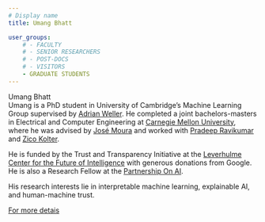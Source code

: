 ```yaml
---
# Display name
title: Umang Bhatt

user_groups:
    # - FACULTY
    # - SENIOR RESEARCHERS
    # - POST-DOCS
    # - VISITORS
    - GRADUATE STUDENTS
---
```



Umang Bhatt<br>
Umang is a PhD student in University of Cambridge’s Machine Learning Group supervised by [Adrian Weller](http://mlg.eng.cam.ac.uk/adrian/). He completed a joint bachelors-masters in Electrical and Computer Engineering at [Carnegie Mellon University](https://cmu.edu/), where he was advised by [José Moura](https://users.ece.cmu.edu/~moura/) and worked with [Pradeep Ravikumar](https://www.cs.cmu.edu/~pradeepr/) and [Zico Kolter](http://zicokolter.com/).

He is funded by the Trust and Transparency Initiative at the [Leverhulme Center for the Future of Intelligence](http://lcfi.ac.uk/) with generous donations from Google. He is also a Research Fellow at the [Partnership On AI](https://www.partnershiponai.org/).

His research interests lie in interpretable machine learning, explainable AI, and human-machine trust.

[For more detais](https://umangsbhatt.github.io/)